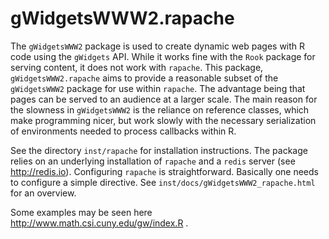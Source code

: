 gWidgetsWWW2.rapache
====================

The `gWidgetsWWW2` package is used to create dynamic web pages with R code using the `gWidgets` API. While it works fine with the `Rook` package for serving content, it does not work with `rapache`. This package, `gWidgetsWWW2.rapache` aims to provide a reasonable subset of the `gWidgetsWWW2` package for use within `rapache`. The advantage being that pages can be served to an audience at a larger scale. The main reason for the slowness in `gWidgetsWWW2` is the reliance on reference classes, which make programming nicer, but work slowly with the necessary serialization of environments needed to process callbacks within R.


See the directory `inst/rapache` for installation instructions. The package relies on an underlying installation of `rapache` and a `redis` server (see http://redis.io). Configuring `rapache` is straightforward.  Basically one needs to configure a simple directive. See `inst/docs/gWidgetsWWW2_rapache.html` for an overview.


Some examples may be seen here http://www.math.csi.cuny.edu/gw/index.R .
